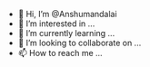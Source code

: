 - 👋 Hi, I’m @Anshumandalai
- 👀 I’m interested in ...
- 🌱 I’m currently learning ...
- 💞️ I’m looking to collaborate on ...
- 📫 How to reach me ...

<!---
Anshumandalai/Anshumandalai is a ✨ special ✨ repository because its `README.md` (this file) appears on your GitHub profile.
You can click the Preview link to take a look at your changes.
--->
